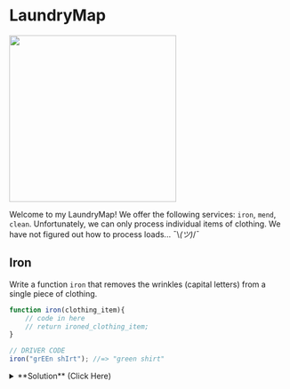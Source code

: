 # LaundryMap

<img src="https://media.giphy.com/media/bCvO8biVh8WyI/giphy.gif" width=300px placeholder="iron man">

Welcome to my LaundryMap! We offer the following services: `iron`, `mend`, `clean`. Unfortunately, we can only process individual items of clothing. We have not figured out how to process loads... ¯\\_(ツ)_/¯

## Iron
Write a function `iron` that removes the wrinkles (capital letters) from a single piece of clothing.

``` javascript
function iron(clothing_item){
    // code in here
    // return ironed_clothing_item;
}

// DRIVER CODE
iron("grEEn shIrt"); //=> "green shirt"
```

<details>
<summary>**Solution** (Click Here)</summary>
<br>
```js
function iron(clothing_item){
    return clothing_item.toLowerCase();
}

iron("grEEn shIrt"); //=> "green shirt"
```
</details>

#### Ironing Load - Sample Data

```
// input
var wrinkled_clothes = [
  "grEEn shIrt",
  "TubE sockS",
  "TIe Dye shIrt",
  "gray pants",
  "HAndKerChief",
  "whItE bLousE"
]

// expected output
var expected_ironed_clothes = [
  "green shirt",
  "tube socks",
  "tie dye shirt",
  "gray pants",
  "handkerchief",
  "white blouse"
]
```

## Mend

Write a function `mend` that repairs/removes the holes ("/") in a single piece of clothing.

``` javascript
function mend(clothing_item){
    // code in here
    // return mended_clothing_item;
}

// DRIVER CODE
mend("tu/be socks"); //=> "tube socks"
```

<details>
<summary>**Solution** (Click Here)</summary>
<br>
```js
function mend(clothing_item){
    return clothing_item.replace("/", "");
}

mend("tu/be socks"); //=> "tube socks"
```
</details>

#### Mending Load - Sample Data
```
// input
var torn_clothes = [
  "knit swe/ater",
  "tu/be socks",
  "blue je/ans",
  "whit/e blouse"
]

// expected output
var expected_mended_clothes = [
  "knit sweater",
  "tube socks",
  "blue jeans",
  "white blouse"
]
```


## Clean

Write a function `clean` that removes the dirt ("*") from a single piece of clothing.

``` javascript
function clean(clothing_item){
    // code in here
    // return clean_clothing_item;
}

clean("*blue shirt"); //=> "blue shirt"
```

<details>
<summary>**Solution** (Click Here)</summary>
<br>
```js
function clean(clothing_item){
    return clothing_item.replace("*", "");
}

clean("*blue shirt"); //=> "blue shirt"
```
</details>

#### Cleaning Load - Sample Data
```
var dirty_clothes = [
  "*blue shirt",
  "argyle s*ocks",
  "u*gly sweater",
  "brown plaid pa*nts",
  "paisl*ey dress shirt"
]

var expected_clean_clothes = [
  "blue shirt",
  "argyle socks",
  "ugly sweater",
  "brown plaid pants",
  "paisley dress shirt"
]
```


## Challenge: Help us process loads!
Can you help the LaundryMap process an entire load of laundry, not just individual clothing items?

Given the inputs and expected output, specified above, how would you generate the `expected` output?

> **Hint**: You're going to need to loop (or iterate!) over the clothes in each load of laundry!

## Solutions

<details>
<summary>**Using a painful manual approach** (Click Here)</summary>
<br>
```js
function iron(clothing_item){
    return clothing_item.toLowerCase();
}

var output = [];

output.push( iron(wrinkled_clothes[0]) );
output.push( iron(wrinkled_clothes[1]) );
output.push( iron(wrinkled_clothes[2]) );
output.push( iron(wrinkled_clothes[3]) );
output.push( iron(wrinkled_clothes[4]) );
output.push( iron(wrinkled_clothes[5]) );

console.log("ironed:", output);
```
</details>

<details>
<summary>**Using a `for` loop** (Click Here)</summary>
<br>
```js
function iron(clothing_item){
    return clothing_item.toLowerCase();
}

var output = [];

for(var i=0; i<wrinkled_clothes.length; i++){
    output.push( iron(wrinkled_clothes[i]) );   
}

console.log("ironed:", output);
```
</details>

<details>
<summary>**Using the `forEach` method** (Click Here)</summary>
<br>
```js
function iron(clothing_item){
    return clothing_item.toLowerCase();
}

var output = [];

wrinkled_clothes.forEach(function process_item(item){
    output.push( iron(item) );   
})

console.log("ironed:", output);
```
</details>

<details>
<summary>**Using the `map` method** (Click Here)</summary>
<br>
```js
function iron(clothing_item){
    return clothing_item.toLowerCase();
}

var output = wrinkled_clothes.map(iron);

console.log("ironed:", output);
```

This works too:
```js
var output = wrinkled_clothes.map(function iron(clothing_item){
    return clothing_item.toLowerCase();
});

console.log("ironed:", output);
```
</details>

## Bonus: Processing Batches
The Boss is thrilled we can `iron`, `mend`, and `clean` an entire load of clothing. Let's take it a step further -- let's wrap it all up in a single mega `doBatch` function that uses `iron`, `mend` and `clean` internally!

```js
// copy your `iron`, `mend`, `clean` functions up here (but do not modify!)

function doBatch(clothes){
    // your code here
}

doBatch(["pLe*A/tED SKirt", "f*AncY T/Ie"]);
//=> ["pleated skirt", "fancy tie"]
```

<details>
<summary>**Solution** (Click Here)</summary>
<br>
```js
function doBatch(clothes) {
    return iron(mend(clean(clothes)));
}

doBatch(["pLe*A/tED SKirt", "f*AncY T/Ie"]);
//=> ["pleated skirt", "fancy tie"]
```
</details>

#### Super Bonus: Batches of batches
How would you process loads and loads of clothes, all at once?

## Stretch: Professional Sorts!
The Boss thinks it will make us look more professional if we sort the laundry alphabetically before returning it to the customer. Without modifying any of the functions you created above, how might you accomplish this goal?

<details>
<summary>**Solution** (Click Here)</summary>
<br>
```js
output.sort(); // easy!

console.log(output);
```
</details>

#### Mega-Stretch: Numeric Sort
Now sort it by the length of the string, longest to shortest. Like a tidy pyramid of clothes!

<details>
<summary>**Solution** (Click Here)</summary>
<br>
```js
output.sort(function(a,b){
    return a.length - b.length;
});

console.log(output);
```
</details>
